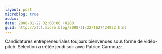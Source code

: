 ```yaml
---
layout: post
microblog: true
audio: 
date: 2008-01-22 02:00:00 +0200
guid: http://xtof.micro.blog/2008/01/22/t627424922.html
---
```

Candidatures entrepreneuriales toujours bienvenues sous forme de vidéo-pitch. Sélection arrrêtée jeudi soir avec Patrice Carmouze.
